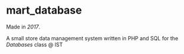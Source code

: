 # mart_database
Made in *2017*.

A small store data management system written in PHP and SQL for the *Databases* class @ IST
